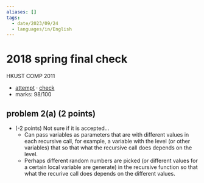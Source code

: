 ```yaml
---
aliases: []
tags:
  - date/2023/09/24
  - languages/in/English
---
```


# 2018 spring final check

HKUST COMP 2011

- [attempt](attempt.md) · [check](check.md)
- marks: 98/100

## problem 2(a) (2 points)

- (-2 points) Not sure if it is accepted...
  - Can pass variables as parameters that are with different values in each recursive call, for example, a variable with the level (or other variables) that so that what the recursive call does depends on the level.
  - Perhaps different random numbers are picked (or different values for a certain local variable are generate) in the recursive function so that what the recurive call does depends on the different values.
